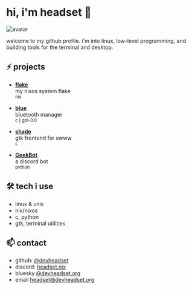 # hi, i'm headset 👋

![avatar](https://avatars.githubusercontent.com/u/131040222?v=4)

welcome to my github profile. i'm into linux, low-level programming, and building tools for the terminal and desktop.

## ⚡ projects

- [**flake**](https://github.com/devHeadset/flake)  
  my nixos system flake  
  <sub>nix</sub>

- [**blue**](https://github.com/devHeadset/Blue)  
  bluetooth manager  
  <sub>c | gpl-3.0</sub>

- [**shade**](https://github.com/devHeadset/shade)  
  gtk frontend for swww  
  <sub>c</sub>

- [**GeekBot**](https://github.com/GBStupid/GeekBot)  
  a discord bot  
  <sub>python</sub>

## 🛠️ tech i use

- linux & unix
- nix/nixos
- c, python
- gtk, terminal utilities

## 📫 contact

- github: [@devheadset](https://github.com/devHeadset)
- discord: [headset.nix](https://discord.com/users/1155596999681384578)
- bluesky [@devheadset.org](https://bsky.app/profile/devheadset.org)
- email [headset@devheadset.org](mailto:headset@devheadset.org)

